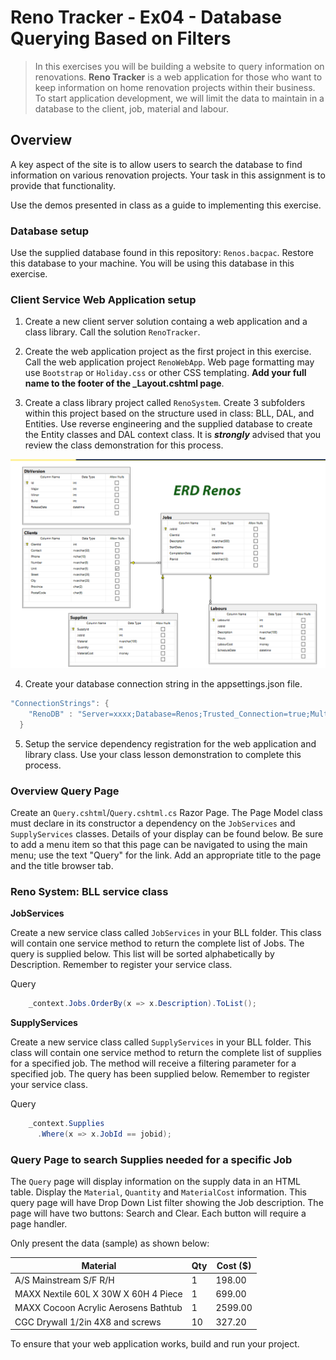 # Reno Tracker - Ex04 - Database Querying Based on Filters

> In this exercises you will be building a website to query information on renovations. **Reno Tracker** is a web application for those who want to keep information on home renovation projects within their business. To start application development, we will limit the data to maintain in a database to the client, job, material and labour.
>

## Overview

A key aspect of the site is to allow users to search the database to find information on various renovation projects. Your task in this assignment is to provide that functionality.

Use the demos presented in class as a guide to implementing this exercise.

### Database setup

Use the supplied database found in this repository: `Renos.bacpac`. Restore this database to your machine. You will be using this database in this exercise.
### Client Service Web Application setup

1. Create a new client server solution containg a web application and a class library. Call the solution `RenoTracker`.

1. Create the web application project as the first project in this exercise. Call the web application project `RenoWebApp`.  Web page formatting may use `Bootstrap` or `Holiday.css` or other CSS templating. **Add your full name to the footer of the _Layout.cshtml page**.

1. Create a class library project called `RenoSystem`. Create 3 subfolders within this project based on the structure used in class: BLL, DAL, and Entities. Use reverse engineering and the supplied database to create the Entity classes and DAL context class. It is ***strongly*** advised that you review the class demonstration for this process.  

![ERD](./ERD_Renos.png)

4. Create your database connection string in the appsettings.json file.


```csharp
"ConnectionStrings": {
    "RenoDB" : "Server=xxxx;Database=Renos;Trusted_Connection=true;MultipleActiveResultSets=true"
  }
```

5. Setup the service dependency registration for the web application and library class. Use your class lesson demonstration to complete this process. 

### Overview Query Page

Create an `Query.cshtml`/`Query.cshtml.cs` Razor Page. The Page Model class must declare in its constructor a dependency on the `JobServices` and `SupplyServices` classes. Details of your display can be found below. Be sure to add a menu item so that this page can be navigated to using the main menu; use the text "Query" for the link. Add an appropriate title to the page and the title browser tab.

### Reno System: BLL service class 

**JobServices**

Create a new service class called `JobServices` in your BLL folder. This class will contain one service method to return the complete list of Jobs. The query is supplied below. This list will be sorted alphabetically by Description. Remember to register your service class.

Query

```csharp
    _context.Jobs.OrderBy(x => x.Description).ToList();
```

**SupplyServices**

Create a new service class called `SupplyServices` in your BLL folder. This class will contain one service method to return the complete list of supplies for a specified job. The method will receive a filtering parameter for a specified job. The query has been supplied below.  Remember to register your service class.

Query

```csharp
    _context.Supplies
      .Where(x => x.JobId == jobid);
```

### Query Page to search Supplies needed for a specific Job

The `Query` page will display information on the supply data in an HTML table. Display the `Material`, `Quantity` and `MaterialCost` information. This query page will have Drop Down List filter showing the Job description. The page will have two buttons: Search and Clear. Each button will require a page handler.


Only present the data (sample) as shown below:

| Material | Qty | Cost ($) |
|----------|-----|------|
| A/S Mainstream S/F R/H | 1 | 198.00 |
| MAXX Nextile 60L X 30W X 60H 4 Piece | 1 | 699.00   |
| MAXX Cocoon Acrylic Aerosens Bathtub | 1 | 2599.00   |
| CGC Drywall 1/2in 4X8 and screws | 10 | 327.20   |



To ensure that your web application works, build and run your project.
